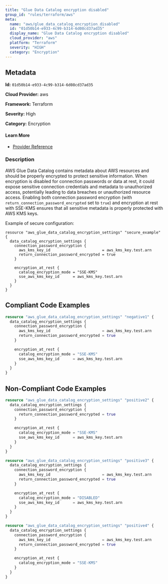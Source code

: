 ```yaml
---
title: "Glue Data Catalog encryption disabled"
group_id: "rules/terraform/aws"
meta:
  name: "aws/glue_data_catalog_encryption_disabled"
  id: "01d50b14-e933-4c99-b314-6d08cd37ad35"
  display_name: "Glue Data Catalog encryption disabled"
  cloud_provider: "aws"
  platform: "Terraform"
  severity: "HIGH"
  category: "Encryption"
---
```

## Metadata

**Id:** `01d50b14-e933-4c99-b314-6d08cd37ad35`

**Cloud Provider:** aws

**Framework:** Terraform

**Severity:** High

**Category:** Encryption

#### Learn More

 - [Provider Reference](https://registry.terraform.io/providers/hashicorp/aws/latest/docs/resources/glue_data_catalog_encryption_settings#data_catalog_encryption_settings)

### Description

 AWS Glue Data Catalog contains metadata about AWS resources and should be properly encrypted to protect sensitive information. When encryption is disabled for connection passwords or data at rest, it could expose sensitive connection credentials and metadata to unauthorized access, potentially leading to data breaches or unauthorized resource access. Enabling both connection password encryption (with `return_connection_password_encrypted` set to `true`) and encryption at rest with SSE-KMS ensures that all sensitive metadata is properly protected with AWS KMS keys.

Example of secure configuration:
```
resource "aws_glue_data_catalog_encryption_settings" "secure_example" {
  data_catalog_encryption_settings {
    connection_password_encryption {
      aws_kms_key_id                       = aws_kms_key.test.arn
      return_connection_password_encrypted = true
    }

    encryption_at_rest {
      catalog_encryption_mode = "SSE-KMS"
      sse_aws_kms_key_id      = aws_kms_key.test.arn
    }
  }
}
```


## Compliant Code Examples
```terraform
resource "aws_glue_data_catalog_encryption_settings" "negative1" {
  data_catalog_encryption_settings {
    connection_password_encryption {
      aws_kms_key_id                       = aws_kms_key.test.arn
      return_connection_password_encrypted = true
    }

    encryption_at_rest {
      catalog_encryption_mode = "SSE-KMS"
      sse_aws_kms_key_id      = aws_kms_key.test.arn
    }
  }
}

```
## Non-Compliant Code Examples
```terraform
resource "aws_glue_data_catalog_encryption_settings" "positive2" {
  data_catalog_encryption_settings {
    connection_password_encryption {
      return_connection_password_encrypted = true
    }

    encryption_at_rest {
      catalog_encryption_mode = "SSE-KMS"
      sse_aws_kms_key_id      = aws_kms_key.test.arn
    }
  }
}

```

```terraform
resource "aws_glue_data_catalog_encryption_settings" "positive3" {
  data_catalog_encryption_settings {
    connection_password_encryption {
      aws_kms_key_id                       = aws_kms_key.test.arn
      return_connection_password_encrypted = true
    }

    encryption_at_rest {
      catalog_encryption_mode = "DISABLED"
      sse_aws_kms_key_id      = aws_kms_key.test.arn
    }
  }
}

```

```terraform
resource "aws_glue_data_catalog_encryption_settings" "positive4" {
  data_catalog_encryption_settings {
    connection_password_encryption {
      aws_kms_key_id                       = aws_kms_key.test.arn
      return_connection_password_encrypted = true
    }

    encryption_at_rest {
      catalog_encryption_mode = "SSE-KMS"
    }
  }
}

```